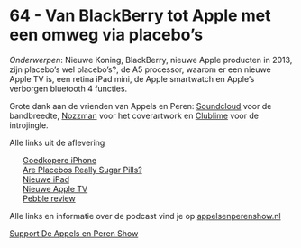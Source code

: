 # 64 - Van BlackBerry tot Apple met een omweg via placebo’s

<p><em>Onderwerpen</em>: Nieuwe Koning, BlackBerry, nieuwe Apple producten in 2013, zijn placebo’s wel placebo’s?, de A5 processor, waarom er een nieuwe Apple TV is, een retina iPad mini, de Apple smartwatch en Apple’s verborgen bluetooth 4 functies.</p>

<p>Grote dank aan de vrienden van Appels en Peren: <a href="http://soundcloud.com/">Soundcloud</a> voor de bandbreedte, <a href="http://www.nozzman.com/">Nozzman</a> voor het coverartwork en <a href="http://twitter.com/#!/clublime">Clublime</a> voor de introjingle.</p>

<p>Alle links uit de aflevering</p>

<p><ul><a href="http://www.imore.com/purported-design-details-emerge-less-expensive-iphone">Goedkopere iPhone</a><br />
<a href="http://asserttrue.blogspot.nl/2013/01/are-placebos-really-sugar-pills.html">Are Placebos Really Sugar Pills?</a><br />
<a href="http://www.imore.com/purported-ipad-mini-ipad-5-casings-leak">Nieuwe iPad</a><br />
<a href="http://appleinsider.com/articles/13/01/29/new-smaller-form-factor-apple-tv-supposedly-outed-by-the-fcc">Nieuwe Apple TV</a><br />
<a href="http://www.theverge.com/2013/1/28/3924904/pebble-smartwatch-review">Pebble review</a><br />
</ul><p>Alle links en informatie over de podcast vind je op <a href="http://appelsenperenshow.nl/">appelsenperenshow.nl</a></p></p><p><a href="https://www.patreon.com/appelsenperenshow" rel="payment">Support De Appels en Peren Show</a></p>